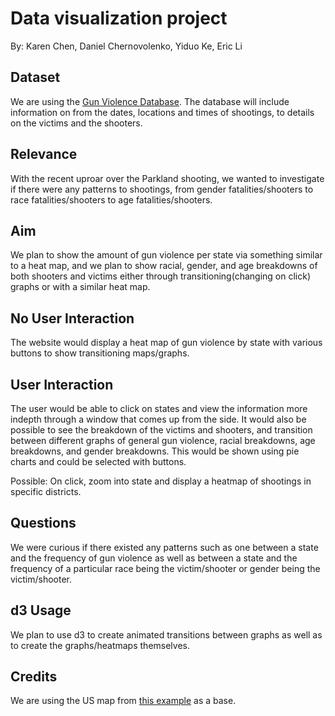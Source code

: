 # Data visualization project

By: Karen Chen, Daniel Chernovolenko, Yiduo Ke, Eric Li


## Dataset

We are using the [Gun Violence Database](http://gun-violence.org/). The database will include information on from the dates, locations and times of shootings, to details on the victims and the shooters. 

## Relevance 

With the recent uproar over the Parkland shooting, we wanted to investigate if there were any patterns to shootings, from gender fatalities/shooters to race fatalities/shooters to age fatalities/shooters.

## Aim

We plan to show the amount of gun violence per state via something similar to a heat map, and we plan to show racial, gender, and age breakdowns of both shooters and victims either through transitioning(changing on click) graphs or with a similar heat map.

## No User Interaction

The website would display a heat map of gun violence by state with various buttons to show transitioning maps/graphs.

## User Interaction

The user would be able to click on states and view the information more indepth through a window that comes up from the side. It would also be possible to see the breakdown of the victims and shooters, and transition between different graphs of general gun violence, racial breakdowns, age breakdowns, and gender breakdowns. This would be shown using pie charts and could be selected with buttons. 

Possible: On click, zoom into state and display a heatmap of shootings in specific districts.

## Questions

We were curious if there existed any patterns such as one between a state and the frequency of gun violence as well as between a state and the frequency of a particular race being the victim/shooter or gender being the victim/shooter.


## d3 Usage

We plan to use d3 to create animated transitions between graphs as well as to create the graphs/heatmaps themselves.


## Credits

We are using the US map from [this example](http://bl.ocks.org/NPashaP/a74faf20b492ad377312) as a base.
